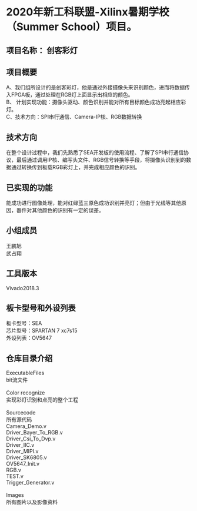 # 2020年新工科联盟-Xilinx暑期学校（Summer School）项目。
项目名称： 创客彩灯
---------
项目概要<br>
---------
A、我们组所设计的是创客彩灯，他是通过外接摄像头来识别颜色，进而将数据传入FPGA板，通过处理在RGB灯上面显示出相应的颜色。<br>
B、 计划实现功能：摄像头驱动、颜色识别并能对所有目标颜色成功亮起相应彩灯。<br>
C、技术方向：SPI串行通信、Camera-IP核、RGB数据转换<br>

技术方向<br>
----------
在整个设计过程中，我们先熟悉了SEA开发板的使用流程、了解了SPI串行通信协议，最后通过调用IP核、编写头文件、RGB信号转换等手段，将摄像头识别到的数据通过转换传到板载RGB彩灯上，并完成相应颜色的识别。<br>

已实现的功能<br>
------------
能成功进行图像处理，能对红绿蓝三原色成功识别并亮灯；但由于光线等其他原因，器件对其他颜色的识别有一定的误差。

小组成员<br>
------------
王鹏旭<br>
武占翔<br>

工具版本<br>
------------
Vivado2018.3<br>

板卡型号和外设列表<br>
---------
板卡型号：SEA<br>
芯片型号：SPARTAN 7 xc7s15<br>
外设列表：OV5647<br>

仓库目录介绍<br>
--------
ExecutableFiles<br>
    bit流文件<br>
       <br>
Color recognize<br>
    实现彩灯识别和点亮的整个工程<br>
    <br>
Sourcecode<br>
    所有源代码<br>
    Camera_Demo.v<br>
    Driver_Bayer_To_RGB.v<br>
    Driver_Csi_To_Dvp.v<br>
    Driver_IIC.v<br>
    Driver_MIPI.v<br>
    Driver_SK6805.v<br>
    OV5647_Init.v<br>
    RGB.v<br>
    TEST.v<br>
    Trigger_Generator.v<br>
    <br>
Images<br>
    所有图片以及影像资料<br>
    
    
    
    
    
  
